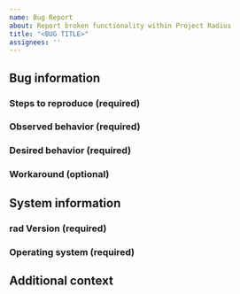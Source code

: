 ```yaml
---
name: Bug Report
about: Report broken functionality within Project Radius
title: "<BUG TITLE>"
assignees: ''
---
```


## Bug information

### Steps to reproduce (required)
<!--How can we recreate this bug? Be specific-->

### Observed behavior (required)
<!--What you're experiencing that you believe is a bug-->

<!--If applicable, add screenshots to help explain your problem-->

### Desired behavior (required)
<!--What you're expecting to happen-->

### Workaround (optional)
<!--Have you found a workaround to get you unblocked?-->

## System information

### rad Version (required)
<!--What rad cli version are you running?-->

<!-- PASTE OUTPUT OF `rad version` -->

### Operating system (required)
<!--What operating system (macOS Monterey, Windows 11, etc.) and architecture (x86, x64, arm64, etc.) are you running?-->

<!-- For example: macOS Monterey, M1 chip  -->

## Additional context
<!--Add any other context about the problem here-->